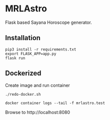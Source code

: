 # MRLAstro

Flask based Sayana Horoscope generator.

## Installation

```
pip3 install -r requirements.txt 
export FLASK_APP=app.py
flask run
```

## Dockerized 

Create image and run container

```
./redo-docker.sh

docker container logs --tail -f mrlastro.test
```

Browse to http://localhost:8080
